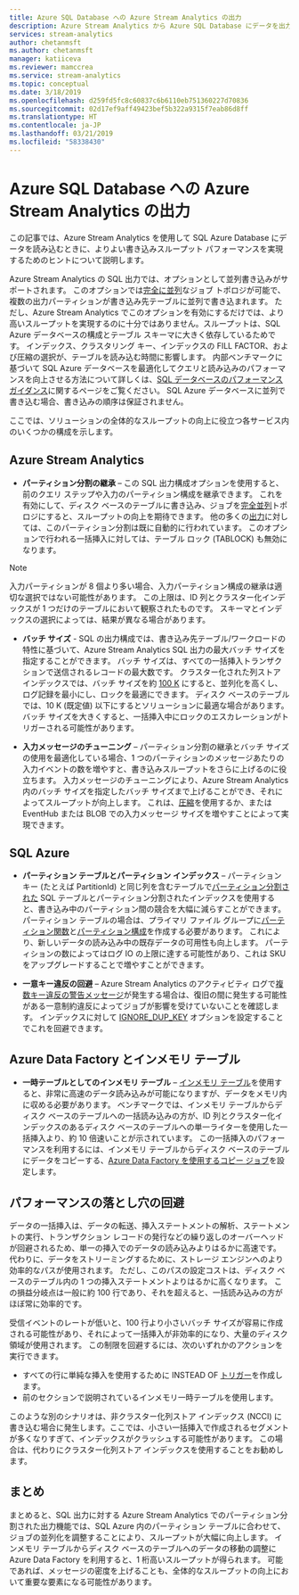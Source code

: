 ```yaml
---
title: Azure SQL Database への Azure Stream Analytics の出力
description: Azure Stream Analytics から Azure SQL Database にデータを出力し、より高い書き込みスループット レートを実現する方法について説明します。
services: stream-analytics
author: chetanmsft
ms.author: chetanmsft
manager: katiiceva
ms.reviewer: mamccrea
ms.service: stream-analytics
ms.topic: conceptual
ms.date: 3/18/2019
ms.openlocfilehash: d259fd5fc8c60837c6b6110eb751360227d70836
ms.sourcegitcommit: 02d17ef9aff49423bef5b322a9315f7eab86d8ff
ms.translationtype: HT
ms.contentlocale: ja-JP
ms.lasthandoff: 03/21/2019
ms.locfileid: "58338430"
---
```

# <a name="azure-stream-analytics-output-to-azure-sql-database"></a>Azure SQL Database への Azure Stream Analytics の出力

この記事では、Azure Stream Analytics を使用して SQL Azure Database にデータを読み込むときに、よりよい書き込みスループット パフォーマンスを実現するためのヒントについて説明します。

Azure Stream Analytics の SQL 出力では、オプションとして並列書き込みがサポートされます。 このオプションでは[完全に並列](https://docs.microsoft.com/azure/stream-analytics/stream-analytics-parallelization#embarrassingly-parallel-jobs)なジョブ トポロジが可能で、複数の出力パーティションが書き込み先テーブルに並列で書き込まれます。 ただし、Azure Stream Analytics でこのオプションを有効にするだけでは、より高いスループットを実現するのに十分ではありません。スループットは、SQL Azure データベースの構成とテーブル スキーマに大きく依存しているためです。 インデックス、クラスタリング キー、インデックスの FILL FACTOR、および圧縮の選択が、テーブルを読み込む時間に影響します。 内部ベンチマークに基づいて SQL Azure データベースを最適化してクエリと読み込みのパフォーマンスを向上させる方法について詳しくは、[SQL データベースのパフォーマンス ガイダンス](https://docs.microsoft.com/azure/sql-database/sql-database-performance-guidance)に関するページをご覧ください。 SQL Azure データベースに並列で書き込む場合、書き込みの順序は保証されません。

ここでは、ソリューションの全体的なスループットの向上に役立つ各サービス内のいくつかの構成を示します。

## <a name="azure-stream-analytics"></a>Azure Stream Analytics

- **パーティション分割の継承** – この SQL 出力構成オプションを使用すると、前のクエリ ステップや入力のパーティション構成を継承できます。 これを有効にして、ディスク ベースのテーブルに書き込み、ジョブを[完全並列](https://docs.microsoft.com/azure/stream-analytics/stream-analytics-parallelization#embarrassingly-parallel-jobs)トポロジにすると、スループットの向上を期待できます。 他の多くの[出力](https://docs.microsoft.com/azure/stream-analytics/stream-analytics-parallelization#partitions-in-sources-and-sinks)に対しては、このパーティション分割は既に自動的に行われています。 このオプションで行われる一括挿入に対しては、テーブル ロック (TABLOCK) も無効になります。

> [!NOTE] 
> 入力パーティションが 8 個より多い場合、入力パーティション構成の継承は適切な選択ではない可能性があります。 この上限は、ID 列とクラスター化インデックスが 1 つだけのテーブルにおいて観察されたものです。 スキーマとインデックスの選択によっては、結果が異なる場合があります。

- **バッチ サイズ** - SQL の出力構成では、書き込み先テーブル/ワークロードの特性に基づいて、Azure Stream Analytics SQL 出力の最大バッチ サイズを指定することができます。 バッチ サイズは、すべての一括挿入トランザクションで送信されるレコードの最大数です。 クラスター化された列ストア インデックスでは、バッチ サイズを約 [100 K](https://docs.microsoft.com/sql/relational-databases/indexes/columnstore-indexes-data-loading-guidance) にすると、並列化を高くし、ログ記録を最小にし、ロックを最適にできます。 ディスク ベースのテーブルでは、10 K (既定値) 以下にするとソリューションに最適な場合があります。バッチ サイズを大きくすると、一括挿入中にロックのエスカレーションがトリガーされる可能性があります。

- **入力メッセージのチューニング** – パーティション分割の継承とバッチ サイズの使用を最適化している場合、1 つのパーティションのメッセージあたりの入力イベントの数を増やすと、書き込みスループットをさらに上げるのに役立ちます。 入力メッセージのチューニングにより、Azure Stream Analytics 内のバッチ サイズを指定したバッチ サイズまで上げることができ、それによってスループットが向上します。 これは、[圧縮](https://docs.microsoft.com/azure/stream-analytics/stream-analytics-define-inputs)を使用するか、または EventHub または BLOB での入力メッセージ サイズを増やすことによって実現できます。

## <a name="sql-azure"></a>SQL Azure

- **パーティション テーブルとパーティション インデックス** – パーティション キー (たとえば PartitionId) と同じ列を含むテーブルで[パーティション分割された](https://docs.microsoft.com/sql/relational-databases/partitions/partitioned-tables-and-indexes?view=sql-server-2017) SQL テーブルとパーティション分割されたインデックスを使用すると、書き込み中のパーティション間の競合を大幅に減らすことができます。 パーティション テーブルの場合は、プライマリ ファイル グループに[パーティション関数](https://docs.microsoft.com/sql/t-sql/statements/create-partition-function-transact-sql?view=sql-server-2017)と[パーティション構成](https://docs.microsoft.com/sql/t-sql/statements/create-partition-scheme-transact-sql?view=sql-server-2017)を作成する必要があります。 これにより、新しいデータの読み込み中の既存データの可用性も向上します。 パーティションの数によってはログ IO の上限に達する可能性があり、これは SKU をアップグレードすることで増やすことができます。

- **一意キー違反の回避** – Azure Stream Analytics のアクティビティ ログで[複数キー違反の警告メッセージ](https://docs.microsoft.com/azure/stream-analytics/stream-analytics-common-troubleshooting-issues#handle-duplicate-records-in-azure-sql-database-output)が発生する場合は、復旧の間に発生する可能性がある一意制約違反によってジョブが影響を受けていないことを確認します。 インデックスに対して [IGNORE\_DUP\_KEY](https://docs.microsoft.com/azure/stream-analytics/stream-analytics-common-troubleshooting-issues#handle-duplicate-records-in-azure-sql-database-output) オプションを設定することでこれを回避できます。

## <a name="azure-data-factory-and-in-memory-tables"></a>Azure Data Factory とインメモリ テーブル

- **一時テーブルとしてのインメモリ テーブル** – [インメモリ テーブル](https://docs.microsoft.com/sql/relational-databases/in-memory-oltp/in-memory-oltp-in-memory-optimization)を使用すると、非常に高速のデータ読み込みが可能になりますが、データをメモリ内に収める必要があります。 ベンチマークでは、インメモリ テーブルからディスク ベースのテーブルへの一括読み込みの方が、ID 列とクラスター化インデックスのあるディスク ベースのテーブルへの単一ライターを使用した一括挿入より、約 10 倍速いことが示されています。 この一括挿入のパフォーマンスを利用するには、インメモリ テーブルからディスク ベースのテーブルにデータをコピーする、[Azure Data Factory を使用するコピー ジョブ](https://docs.microsoft.com/azure/data-factory/connector-azure-sql-database)を設定します。

## <a name="avoiding-performance-pitfalls"></a>パフォーマンスの落とし穴の回避
データの一括挿入は、データの転送、挿入ステートメントの解析、ステートメントの実行、トランザクション レコードの発行などの繰り返しのオーバーヘッドが回避されるため、単一の挿入でのデータの読み込みよりはるかに高速です。 代わりに、データをストリーミングするために、ストレージ エンジンへのより効率的なパスが使用されます。 ただし、このパスの設定コストは、ディスク ベースのテーブル内の 1 つの挿入ステートメントよりはるかに高くなります。 この損益分岐点は一般に約 100 行であり、それを超えると、一括読み込みの方がほぼ常に効率的です。 

受信イベントのレートが低いと、100 行より小さいバッチ サイズが容易に作成される可能性があり、それによって一括挿入が非効率的になり、大量のディスク領域が使用されます。 この制限を回避するには、次のいずれかのアクションを実行できます。
* すべての行に単純な挿入を使用するために INSTEAD OF [トリガー](https://docs.microsoft.com/en-us/sql/t-sql/statements/create-trigger-transact-sql)を作成します。
* 前のセクションで説明されているインメモリ一時テーブルを使用します。

このような別のシナリオは、非クラスター化列ストア インデックス (NCCI) に書き込む場合に発生します。ここでは、小さい一括挿入で作成されるセグメントが多くなりすぎて、インデックスがクラッシュする可能性があります。 この場合は、代わりにクラスター化列ストア インデックスを使用することをお勧めします。

## <a name="summary"></a>まとめ

まとめると、SQL 出力に対する Azure Stream Analytics でのパーティション分割された出力機能では、SQL Azure 内のパーティション テーブルに合わせて、ジョブの並列化を調整することにより、スループットが大幅に向上します。 インメモリ テーブルからディスク ベースのテーブルへのデータの移動の調整に Azure Data Factory を利用すると、1 桁高いスループットが得られます。 可能であれば、メッセージの密度を上げることも、全体的なスループットの向上において重要な要素になる可能性があります。
